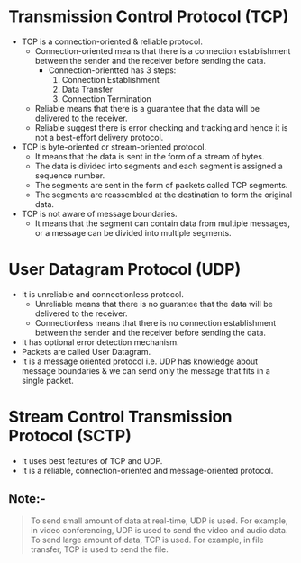 # Transmission Control Protocol (TCP)

- TCP is a connection-oriented & reliable protocol.
  - Connection-oriented means that there is a connection establishment between the sender and the receiver before sending the data.
    - Connection-orientted has 3 steps:
      1. Connection Establishment
      2. Data Transfer
      3. Connection Termination
  - Reliable means that there is a guarantee that the data will be delivered to the receiver.
  - Reliable suggest there is error checking and tracking and hence it is not a best-effort delivery protocol.
- TCP is byte-oriented or stream-oriented protocol.
  - It means that the data is sent in the form of a stream of bytes.
  - The data is divided into segments and each segment is assigned a sequence number.
  - The segments are sent in the form of packets called TCP segments.
  - The segments are reassembled at the destination to form the original data.
- TCP is not aware of message boundaries.
  - It means that the segment can contain data from multiple messages, or a message can be divided into multiple segments.

# User Datagram Protocol (UDP)

- It is unreliable and connectionless protocol.
  - Unreliable means that there is no guarantee that the data will be delivered to the receiver.
  - Connectionless means that there is no connection establishment between the sender and the receiver before sending the data.
- It has optional error detection mechanism.
- Packets are called User Datagram.
- It is a message oriented protocol i.e. UDP has knowledge about message boundaries & we can send only the message that fits in a single packet.

# Stream Control Transmission Protocol (SCTP)

- It uses best features of TCP and UDP.
- It is a reliable, connection-oriented and message-oriented protocol.

## Note:-
> To send small amount of data at real-time, UDP is used. For example, in video conferencing, UDP is used to send the video and audio data.  
> To send large amount of data, TCP is used. For example, in file transfer, TCP is used to send the file.